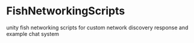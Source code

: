 # FishNetworkingScripts
unity fish networking scripts for custom network discovery response and example chat system

